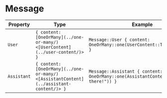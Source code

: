 # Message

| Property | Type | Example |
|----------|------|---------|
| `User` | `{ content: [OneOrMany](../one-or-many/)<[UserContent](../user-content/)> }` | `Message::User { content: OneOrMany::one(UserContent::Text("Hello")) }` |
| `Assistant` | `{ content: [OneOrMany](../one-or-many/)<[AssistantContent](../assistant-content/)> }` | `Message::Assistant { content: OneOrMany::one(AssistantContent::Text("Hi there!")) }` |